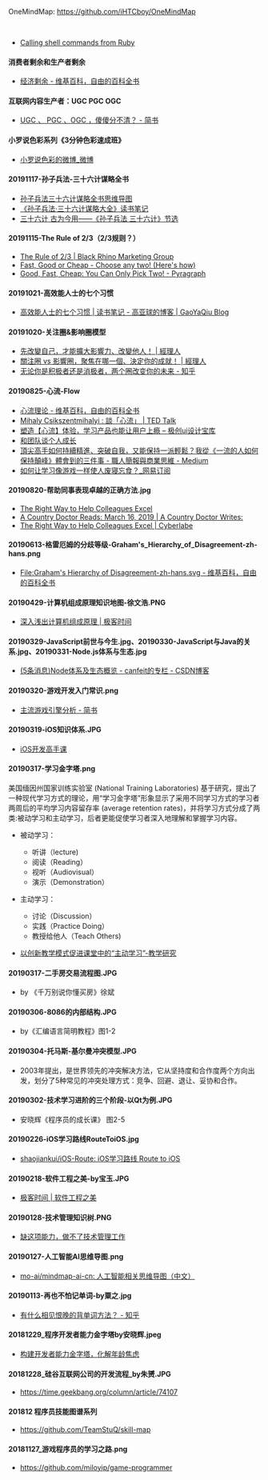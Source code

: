 
OneMindMap: https://github.com/iHTCboy/OneMindMap

<br>

- [Calling shell commands from Ruby](https://stackoverflow.com/questions/2232/calling-shell-commands-from-ruby)



#### 消费者剩余和生产者剩余
- [经济剩余 - 维基百科，自由的百科全书](https://zh.wikipedia.org/wiki/%E7%B6%93%E6%BF%9F%E5%89%A9%E9%A4%98)


#### 互联网内容生产者：UGC PGC OGC
- [UGC 、 PGC 、OGC ，傻傻分不清？ - 简书](https://www.jianshu.com/p/76c2ffe17e3a)


#### 小罗说色彩系列《3分钟色彩速成班》
- [小罗说色彩的微博_微博](https://weibo.com/u/1802773995)


#### 20191117-孙子兵法-三十六计谋略全书
- [孙子兵法三十六计谋略全书思维导图](https://www.edrawsoft.cn/mindmaster-sunzibingfa/)
- [《孙子兵法·三十六计谋略大全》读书笔记](http://www.chanpin100.com/article/110034)
- [三十六计 古为今用——《孙子兵法 三十六计》节选 ](https://mm.edrawsoft.cn/template/4384)


#### 20191115-The Rule of 2/3（2/3规则？）
- [The Rule of 2/3 | Black Rhino Marketing Group](http://blackrhinomarketinggroup.com/tag/pick-two/)
- [Fast, Good or Cheap - Choose any two! (Here's how)](https://dothethings.com/fast-good-or-cheap-pick-any-two/)
- [Good, Fast, Cheap: You Can Only Pick Two! - Pyragraph](http://www.pyragraph.com/2013/05/good-fast-cheap-you-can-only-pick-two/)


#### 20191021-高效能人士的七个习惯
- [高效能人士的七个习惯 | 读书笔记 - 高亚球的博客 | GaoYaQiu Blog](https://www.gaoyaqiu.com/post/excerpt/the-7-habits-of-highly-effective-people/)


#### 20191020-关注圈&影响圈模型
- [先改變自己，才能擴大影響力、改變他人！ | 經理人](https://www.managertoday.com.tw/articles/view/19295)
- [關注圈 vs 影響圈，聚焦在哪一個、決定你的成就！ | 經理人](https://www.managertoday.com.tw/columns/view/57832)
- [无论你是积极者还是消极者，两个圈改变你的未来 - 知乎](https://zhuanlan.zhihu.com/p/73610137)


#### 20190825-心流-Flow
- [心流理论 - 维基百科，自由的百科全书](https://zh.wikipedia.org/wiki/%E5%BF%83%E6%B5%81%E7%90%86%E8%AB%96)
- [Mihaly Csikszentmihalyi : 談「心流」 | TED Talk](https://www.ted.com/talks/mihaly_csikszentmihalyi_on_flow?language=zh-tw)
- [塑造【心流】体验，学习产品也能让用户上瘾 – 极创ui设计宝库](https://ec256.com/08/248.html)
- [和团队谈个人成长](https://www.weibo.com/ttarticle/p/show?id=2309404300456787613157)
- [頂尖高手如何持續精進、突破自我，又能保持一派輕鬆？我從《一流的人如何保持顛峰》體會到的三件事 - 職人簡報與商業思維 - Medium](https://link.medium.com/MEL5Hb6rrZ)
- [如何让学习像游戏一样使人废寝忘食？_网易订阅](http://dy.163.com/v2/article/detail/EG7534PK05418KDX.html)


#### 20190820-帮助同事表现卓越的正确方法.jpg
- [The Right Way to Help Colleagues Excel](https://hbr.org/visual-library/2019/03/the-right-way-to-help-colleagues-excel)
- [A Country Doctor Reads: March 16, 2019 | A Country Doctor Writes:](https://acountrydoctorwrites.blog/2019/03/16/a-country-doctor-reads-march-16-2019/)
- [The Right Way to Help Colleagues Excel | Cyberlabe](https://cyberlabe.tumblr.com/post/184083598328/the-right-way-to-help-colleagues-excel)


#### 20190613-格雷厄姆的分歧等级-Graham's_Hierarchy_of_Disagreement-zh-hans.png
- [File:Graham's Hierarchy of Disagreement-zh-hans.svg - 维基百科，自由的百科全书](https://zh.wikipedia.org/wiki/File:Graham%27s_Hierarchy_of_Disagreement-zh-hans.svg)


#### 20190429-计算机组成原理知识地图-徐文浩.PNG
- [深入浅出计算机组成原理 | 极客时间](https://time.geekbang.org/column/intro/170)


#### 20190329-JavaScript前世与今生.jpg、20190330-JavaScript与Java的关系.jpg、20190331-Node.js体系与生态.jpg
- [(5条消息)Node体系及生态概览 - canfeit的专栏 - CSDN博客](https://blog.csdn.net/canfeit/article/details/82999393)



#### 20190320-游戏开发入门常识.png
- [主流游戏引擎分析 - 简书](https://www.jianshu.com/p/46ebfebc3451)


#### 20190319-iOS知识体系.JPG
- [iOS开发高手课](https://time.geekbang.org/column/intro/161)


#### 20190317-学习金字塔.png
美国缅因州国家训练实验室 (National Training Laboratories) 基于研究，提出了一种现代学习方式的理论，用“学习金字塔”形象显示了采用不同学习方式的学习者两周后的平均学习内容留存率 (average retention rates)，并将学习方式分成了两类:被动学习和主动学习，后者更能促使学习者深入地理解和掌握学习内容。

- 被动学习：
    * 听讲（lecture)
    * 阅读（Reading）
    * 视听（Audiovisual）
    * 演示（Demonstration）
- 主动学习：
    * 讨论（Discussion）
    * 实践（Practice Doing）
    * 教授给他人（Teach Others)

- [以创新教学模式促进课堂中的“主动学习”-教学研究](http://jxyj.ysu.edu.cn//oa/darticle.aspx?type=view&id=20150302)

#### 20190317-二手房交易流程图.JPG
- by 《千万别说你懂买房》徐斌

#### 20190306-8086的内部结构.JPG
- by《汇编语言简明教程》图1-2

#### 20190304-托马斯-基尔曼冲突模型.JPG
- 2003年提出，是世界领先的冲突解决方法，它从坚持度和合作度两个方向出发，划分了5种常见的冲突处理方式：竞争、回避、退让、妥协和合作。

#### 20190302-技术学习进阶的三个阶段-以Qt为例.JPG
- 安晓辉《程序员的成长课》 图2-5

#### 20190226-iOS学习路线RouteToiOS.jpg
- [shaojiankui/iOS-Route: iOS学习路线 Route to iOS](https://github.com/shaojiankui/iOS-Route)

#### 20190218-软件工程之美-by宝玉.JPG
- [极客时间 | 软件工程之美](https://time.geekbang.org/column/intro/158)

#### 20190128-技术管理知识树.PNG
- [缺这项能力，做不了技术管理工作](https://mp.weixin.qq.com/s/z48y3wf0TGT4459ZrugL8A)

#### 20190127-人工智能AI思维导图.png
- [mo-ai/mindmap-ai-cn: 人工智能相关思维导图（中文）](https://github.com/mo-ai/mindmap-ai-cn)

#### 20190113-再也不怕记单词-by粟之.jpg
- [有什么相见恨晚的背单词方法？ - 知乎](https://www.zhihu.com/question/48040579/answer/489918135)

#### 20181229_程序开发者能力金字塔by安晓辉.jpeg
- [构建开发者能力金字塔，化解年龄焦虑](https://mp.weixin.qq.com/s/lLr1g7OfozHf0tkf-seYPQ)

#### 20181228_硅谷互联网公司的开发流程_by朱赟.JPG
- https://time.geekbang.org/column/article/74107

#### 201812 程序员技能图谱系列
- https://github.com/TeamStuQ/skill-map

#### 20181127_游戏程序员的学习之路.png
- https://github.com/miloyip/game-programmer

